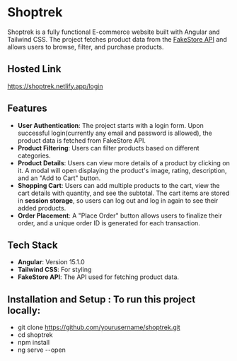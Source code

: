 # Shoptrek

Shoptrek is a fully functional E-commerce website built with Angular and Tailwind CSS. The project fetches product data from the [FakeStore API](https://fakestoreapi.com/) and allows users to browse, filter, and purchase products.

## Hosted Link
https://shoptrek.netlify.app/login

## Features
- **User Authentication**: The project starts with a login form. Upon successful login(currently any email and password is allowed), the product data is fetched from FakeStore API.
- **Product Filtering**: Users can filter products based on different categories.
- **Product Details**: Users can view more details of a product by clicking on it. A modal will open displaying the product's image, rating, description, and an "Add to Cart" button.
- **Shopping Cart**: Users can add multiple products to the cart, view the cart details with quantity, and see the subtotal. The cart items are stored in **session storage**, so users can log out and log in again to see their added products.
- **Order Placement**: A "Place Order" button allows users to finalize their order, and a unique order ID is generated for each transaction.

## Tech Stack
- **Angular**: Version 15.1.0
- **Tailwind CSS**: For styling
- **FakeStore API**: The API used for fetching product data.

## Installation and Setup : To run this project locally:
- git clone https://github.com/yourusername/shoptrek.git
- cd shoptrek 
- npm install
- ng serve --open
